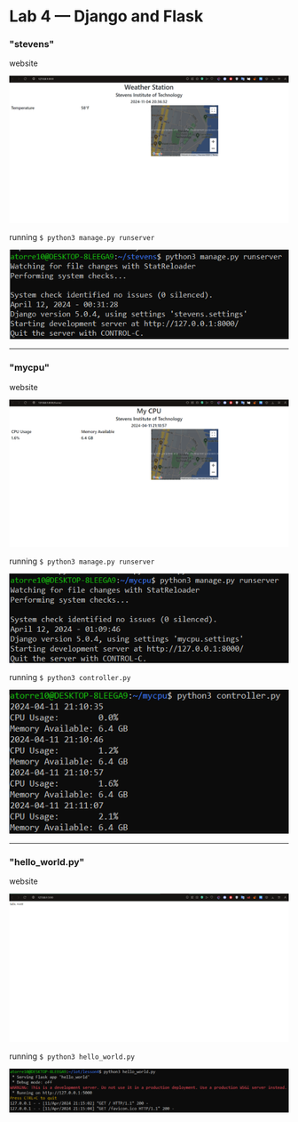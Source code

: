 # Lab 4 — Django and Flask

### "stevens"

website

![stevens](img/stevens.png)

running `$ python3 manage.py runserver`

![stevenscode](img/stevenscode.png)

---
### "mycpu"

website

![mycpu](img/mycpu.png)

running `$ python3 manage.py runserver`

![mycpucode1](img/mycpucode1.png)

running `$ python3 controller.py`

![mycpucode2](img/mycpucode2.png)

---
### "hello_world.py"

website

![hello_world](img/hello_world.png)

running `$ python3 hello_world.py`

![hello_world_code](img/hello_world_code.png)
